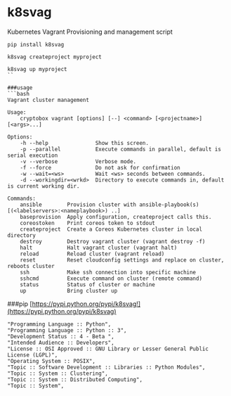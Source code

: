# k8svag
Kubernetes Vagrant Provisioning and management script

```
pip install k8svag

k8svag createproject myproject

k8svag up myproject
``

###usage
```bash
Vagrant cluster management

Usage:
    cryptobox vagrant [options] [--] <command> [<projectname>] [<args>...]

Options:
    -h --help               Show this screen.
    -p --parallel           Execute commands in parallel, default is serial execution
    -v --verbose            Verbose mode.
    -f --force              Do not ask for confirmation
    -w --wait=<ws>          Wait <ws> seconds between commands.
    -d --workingdir=<wrkd>  Directory to execute commands in, default is current working dir.

Commands:
    ansible        Provision cluster with ansible-playbook(s) [(<labelservers>:<nameplaybook>) ..]
    baseprovision  Apply configuration, createproject calls this.
    coreostoken    Print coreos token to stdout
    createproject  Create a Coreos Kubernetes cluster in local directory
    destroy        Destroy vagrant cluster (vagrant destroy -f)
    halt           Halt vagrant cluster (vagrant halt)
    reload         Reload cluster (vagrant reload)
    reset          Reset cloudconfig settings and replace on cluster, reboots cluster
    ssh            Make ssh connection into specific machine
    sshcmd         Execute command on cluster (remote command)
    status         Status of cluster or machine
    up             Bring cluster up
```

###pip
[https://pypi.python.org/pypi/k8svag!](https://pypi.python.org/pypi/k8svag)

```
"Programming Language :: Python",
"Programming Language :: Python :: 3",
"Development Status :: 4 - Beta ",
"Intended Audience :: Developers",
"License :: OSI Approved :: GNU Library or Lesser General Public License (LGPL)",
"Operating System :: POSIX",
"Topic :: Software Development :: Libraries :: Python Modules",
"Topic :: System :: Clustering",
"Topic :: System :: Distributed Computing",
"Topic :: System",
```
